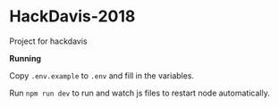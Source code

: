 # HackDavis-2018
Project for hackdavis

**Running**

Copy `.env.example` to `.env` and fill in the variables.

Run `npm run dev` to run and watch js files to restart node automatically.
